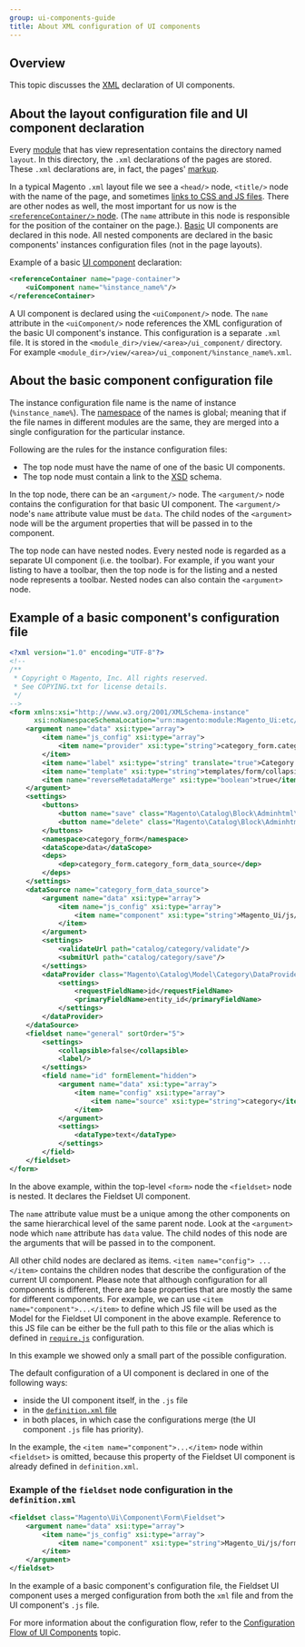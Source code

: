 ```yaml
---
group: ui-components-guide
title: About XML configuration of UI components
---
```


## Overview

This topic discusses the [XML](https://glossary.magento.com/xml) declaration of UI components.

## About the layout configuration file and UI component declaration

Every [module](https://glossary.magento.com/module) that has view representation contains the directory named `layout`. In this directory, the `.xml` declarations of the pages are stored. These `.xml` declarations are, in fact, the pages' [markup](https://glossary.magento.com/markup).

In a typical Magento `.xml` layout file we see a `<head/>` node, `<title/>` node with the name of the page, and sometimes [links to CSS and JS files](../../guide/layouts/xml-manage.md#include-static-resources-javascript-css-fonts). There are other nodes as well, the most important for us now is the [`<referenceContainer/>` node](../../guide/layouts/xml-instructions.md#referenceblock-and-referencecontainer). (The `name` attribute in this node is responsible for the position of the container on the page.). [Basic](../index.md#general-structure) UI components are declared in this node. All nested components are declared in the basic components' instances configuration files (not in the page layouts).

Example of a basic [UI component](https://glossary.magento.com/ui-component) declaration:

```xml
<referenceContainer name="page-container">
    <uiComponent name="%instance_name%"/>
</referenceContainer>
```

A UI component is declared using the `<uiComponent/>` node. The `name` attribute in the `<uiComponent/>` node references the XML configuration of the basic UI component's instance. This configuration is a separate `.xml` file. It is stored in the `<module_dir>/view/<area>/ui_component/` directory. For example `<module_dir>/view/<area>/ui_component/%instance_name%.xml`.

## About the basic component configuration file

The instance configuration file name is the name of instance (`%instance_name%`). The [namespace](https://glossary.magento.com/namespace) of the names is global; meaning that if the file names in different modules are the same, they are merged into a single configuration for the particular instance.

Following are the rules for the instance configuration files:

*  The top node must have the name of one of the basic UI components. <!-- need to mention or link what components -->
*  The top node must contain a link to the [XSD](https://glossary.magento.com/xsd) schema.

In the top node, there can be an `<argument/>` node. The `<argument/>` node contains the configuration for that basic UI component. The `<argument/>` node's `name` attribute value must be `data`. The child nodes of the `<argument>` node will be the argument properties that will be passed in to the component.

The top node can have nested nodes. Every nested node is regarded as a separate UI component (i.e. the toolbar). For example, if you want your listing to have a toolbar, then the top node is for the listing and a nested node represents a toolbar. Nested nodes can also contain the `<argument>` node.

## Example of a basic component's configuration file

```xml
<?xml version="1.0" encoding="UTF-8"?>
<!--
/**
 * Copyright © Magento, Inc. All rights reserved.
 * See COPYING.txt for license details.
 */
-->
<form xmlns:xsi="http://www.w3.org/2001/XMLSchema-instance"
      xsi:noNamespaceSchemaLocation="urn:magento:module:Magento_Ui:etc/ui_configuration.xsd">
    <argument name="data" xsi:type="array">
        <item name="js_config" xsi:type="array">
            <item name="provider" xsi:type="string">category_form.category_form_data_source</item>
        </item>
        <item name="label" xsi:type="string" translate="true">Category Information</item>
        <item name="template" xsi:type="string">templates/form/collapsible</item>
        <item name="reverseMetadataMerge" xsi:type="boolean">true</item>
    </argument>
    <settings>
        <buttons>
            <button name="save" class="Magento\Catalog\Block\Adminhtml\Category\Edit\SaveButton"/>
            <button name="delete" class="Magento\Catalog\Block\Adminhtml\Category\Edit\DeleteButton"/>
        </buttons>
        <namespace>category_form</namespace>
        <dataScope>data</dataScope>
        <deps>
            <dep>category_form.category_form_data_source</dep>
        </deps>
    </settings>
    <dataSource name="category_form_data_source">
        <argument name="data" xsi:type="array">
            <item name="js_config" xsi:type="array">
                <item name="component" xsi:type="string">Magento_Ui/js/form/provider</item>
            </item>
        </argument>
        <settings>
            <validateUrl path="catalog/category/validate"/>
            <submitUrl path="catalog/category/save"/>
        </settings>
        <dataProvider class="Magento\Catalog\Model\Category\DataProvider" name="category_form_data_source">
            <settings>
                <requestFieldName>id</requestFieldName>
                <primaryFieldName>entity_id</primaryFieldName>
            </settings>
        </dataProvider>
    </dataSource>
    <fieldset name="general" sortOrder="5">
        <settings>
            <collapsible>false</collapsible>
            <label/>
        </settings>
        <field name="id" formElement="hidden">
            <argument name="data" xsi:type="array">
                <item name="config" xsi:type="array">
                    <item name="source" xsi:type="string">category</item>
                </item>
            </argument>
            <settings>
                <dataType>text</dataType>
            </settings>
        </field>
    </fieldset>
</form>
```

In the above example, within the top-level `<form>` node the `<fieldset>` node is nested. It declares the Fieldset UI component.

The `name` attribute value must be a unique among the other components on the same hierarchical level of the same parent node. Look at the `<argument>` node which `name` attribute has `data` value. The child nodes of this node are the arguments that will be passed in to the component.

All other child nodes are declared as items. `<item name="config"> ...</item>` contains the children nodes that describe the configuration of the current UI component. Please note that although configuration for all components is different, there are base properties that are mostly the same for different components. For example, we can use `<item name="component">...</item>` to define which JS file will be used as the Model for the Fieldset UI component in the above example. Reference to this JS file can be either be the full path to this file or the alias which is defined in [`require.js`](../../javascript/requirejs.md) configuration.

In this example we showed only a small part of the possible configuration.

The default configuration of a UI component is declared in one of the following ways:

*  inside the UI component itself, in the `.js` file
*  in the [`definition.xml` file](https://github.com/magento/magento2/blob/2.4/app/code/Magento/Ui/view/base/ui_component/etc/definition.xml)
*  in both places, in which case the configurations merge (the UI component `.js` file has priority).

In the example, the `<item name="component">...</item>` node within `<fieldset>` is omitted, because this property of the Fieldset UI component is already defined in `definition.xml`.

### Example of the `fieldset` node configuration in the `definition.xml`

```xml
<fieldset class="Magento\Ui\Component\Form\Fieldset">
    <argument name="data" xsi:type="array">
        <item name="js_config" xsi:type="array">
            <item name="component" xsi:type="string">Magento_Ui/js/form/components/fieldset</item>
        </item>
    </argument>
</fieldset>
```

In the example of a basic component's configuration file, the Fieldset UI component uses a merged configuration from both the `xml` file and from the UI component's `.js` file.

For more information about the configuration flow, refer to  the [Configuration Flow of UI Components](configuration-flow.md) topic.
